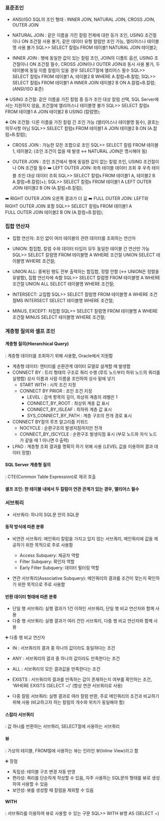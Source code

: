 ### 표준조인
- ANSI/ISO SQL의 조인 형태
: INNER JOIN, NATURAL JOIN, CROSS JOIN, OUTER JOIN

- NATURAL JOIN
: 같은 이름을 가진 칼럼 전체에 대한 등가 조인, USING 조건절이나 ON 조건절 사용 불가, 같은 데이터 유형 칼럼만 조인 가능, 앨리어스나 테이블명 사용 불가
SQL>> SELECT 칼럼s FROM 테이블1 NATURAL JOIN 테이블2;

- INNER JOIN
: 행에 동일한 값이 있는 칼럼 조인, JOIN의 디폴트 옵션, USING 조건절이나 ON 조건절 필수, CROSS JOIN이나 OUTER JOIN과 동시 사용 불가, 두 테이블에 동일 이름 칼럼이 있을 경우 SELECT절에 앨리어스 필수
SQL>> SELECT 칼럼s FROM 테이블1 A, 테이블2 B WHERE A.칼럼=B.칼럼;
SQL>> SELECT 칼럼s FROM 테이블1 A INNER JOIN 테이블2 B ON A.칼럼=B.칼럼; (ANSI/ISO 표준)

➕ USING 조건절: 같은 이름을 가진 칼럼 중 등가 조인 대상 칼럼 선택, SQL Server에서는 지원하지 않음, 조건절에 앨리어스나 테이블명 불가
SQL>> SELECT 칼럼s FROM 테이블1 A JOIN 테이블2 B USING (칼럼명);

➕ ON 조건절: 다른 이름을 가진 칼럼 간 조인 가능 (앨리어스나 테이블명 필수), 괄호는 의무사항 아님
SQL>> SELECT 칼럼s FROM 테이블1 A JOIN 테이블2 B ON (A.칼럼=B.칼럼);

- CROSS JOIN
: 가능한 모든 조합으로 조인
SQL>> SELECT 칼럼 FROM 테이블1, 테이블2; (조인 조건이 없을 때 발생 ↔ NATURAL JOIN은 명시해야 됨)

- OUTER JOIN
: 조인 조건에서 행에 동일한 값이 없는 칼럼 조인, USING 조건절이나 ON 조건절 필수
➡️ LEFT OUTER JOIN: 좌측 테이블 데이터 조회 후 우측 테이블 조인 대상 데이터 조회
SQL>> SELECT 칼럼s FROM 테이블1 A, 테이블2 B A.칼럼=B.칼럼(+);
SQL>> SELECT 칼럼s FROM 테이블1 A
	  LEFT OUTER JOIN 테이블2 B
	  ON (A.칼럼=B.칼럼);

➡️ RIGHT OUTER JOIN 오른쪽 결과가 더 긺
➡️ FULL OUTER JOIN: LEFT와 RIGHT OUTER JOIN 포함
SQL>> SELECT 칼럼s FROM 테이블1 A	
	  FULL OUTER JOIN 테이블2 B
	  ON (A.칼럼=B.칼럼);

### 집합 연산자
- 집합 연산자: 조인 없이 여러 테이블의 관련 데이터를 조회하는 연산자
- UNION: 합집합, 칼럼 수와 데이터 타입이 모두 동일한 테이블 간 연산만 가능
SQL>> SELECT 칼럼명 FROM 테이블명 A WHERE 조건절 UNION SELECT 테이블명 WHERE 조건절;

- UNION ALL: 중복된 행도 전부 출력하는 합집합, 정렬 안함 (↔ UNION은 정렬을 유발함), 집합 연산자에 속함
SQL>> SELECT 칼럼명 FROM 테이블명 A WHERE 조건절 UNION ALL SELECT 테이블명 WHERE 조건절;
- INTERSECT: 교집합
SQL>> SELECT 칼럼명 FROM 테이블명 A WHERE 조건절MS INTERSECT SELECT 테이블명 WHERE 조건절;
- MINUS, EXCEPT: 차집합
SQL>> SELECT 칼럼명 FROM 테이블명 A WHERE 조건절 MINUS SELECT 테이블명 WHERE 조건절;

### 계층형 질의와 셀프 조인
#### 계층형 질의(Hierarchical Query)
: 계층형 데이터를 조회하기 위해 사용함, Oracle에서 지원함
- 계층형 데이터: 엔터티를 순환관계 데이터 모델로 설계할 때 발생함
- CONNECT BY : 트리 형태의 구조로 쿼리 수행 (루트 노드부터 하위 노드의 쿼리를 실행함) 상사 이름과 사람 이름을 조인하여 상사 밑에 넣기
	- START WITH : 시작 조건 지정
	- CONNECT BY PRIOR : 조인 조건 지정
		- LEVEL : 검색 항목의 깊이, 최상위 계층의 레벨은 1
		- CONNECT_BY_ROOT : 최상위 계층 값 표시
		- CONNECT_BY_ISLEAF : 최하위 계층 값 표시
		- SYS_CONNECT_BY_PATH : 계층 구조의 전개 경로 표시
- CONNECT BY절의 루프 알고리즘 키워드
	- NOCYCLE : 순환구조의 발생지점까지만 전개
	- CONNECT_BY_ISCYCLE : 순환구조 발생지점 표시 (부모 노드와 자식 노드가 같을 때 1 아니면 0 출력)
- LPAD : 계층형 조회 결과를 명확히 하기 위해 사용 (LEVEL 값을 이용하여 결과 데이터 정렬)

#### SQL Server 계층형 질의
: CTE(Common Table Expression)로 재귀 호출

#### 셀프 조인: 한 테이블 내에서 두 칼럼이 연관 관계가 있는 경우, 앨리어스 필수

### 서브쿼리
- 서브쿼리: 하나의 SQL문 안의 SQL문

#### 동작 방식에 따른 분류
- 비연관 서브쿼리: 메인쿼리 칼럼을 가지고 있지 않는 서브쿼리, 메인쿼리에 값을 제공하기 위한 목적으로 주로 사용함
	- Access Subquery: 제공자 역할
	- Filter Subquery: 확인자 역할
	- Early Filter Subquery: 데이터 필터링 역할

- 연관 서브쿼리(Associative Subquery): 메인쿼리의 결과를 조건이 맞는지 확인하기 위한 목적으로 주로 사용함

#### 반환 데이터 형태에 따른 분류
- 단일 행 서브쿼리: 실행 결과가 1건 이하인 서브쿼리, 단일 행 비교 연산자와 함께 사용
- 다중 행 서브쿼리: 실행 결과가 여러 건인 서브쿼리, 다중 행 비교 연산자와 함께 사용

➕ 다중 행 비교 연산자
- IN : 서브쿼리의 결과 중 하나의 값이라도 동일하다는 조건
- ANY : 서브쿼리의 결과 중 하나의 값이라도 만족한다는 조건
- ALL : 서브쿼리의 모든 결과값을 만족한다는 조건
- EXISTS : 서브쿼리의 결과를 만족하는 값이 존재하는지 여부를 확인하는 조건, ‘WHERE EXISTS (SELECT ~)’ (항상 연관 서브쿼리로 사용)

- 다중 칼럼 서브쿼리: 실행 결과로 여러 칼럼 반환, 주로 메인쿼리의 조건과 비교하기 위해 사용 (비교하고자 하는 칼럼의 개수와 위치가 동일해야 함)

#### 스칼라 서브쿼리
: 값 하나를 반환하는 서브쿼리, SELECT절에 사용하는 서브쿼리

#### 뷰
: 가상의 테이블, FROM절에 사용하는 뷰는 인라인 뷰(Inline View)라고 함

➕ 장점
- 독립성: 테이블 구조 변경 자동 반영
- 편리성: 쿼리를 단순하게 작성할 수 있음, 자주 사용하는 SQL문의 형태를 뷰로 생성하여 사용할 수 있음
- 보안성: 뷰를 생성할 때 칼럼을 제외할 수 있음

#### WITH
: 서브쿼리를 이용하여 뷰로 사용할 수 있는 구문
SQL>> WITH 뷰명 AS (SELECT ~)
